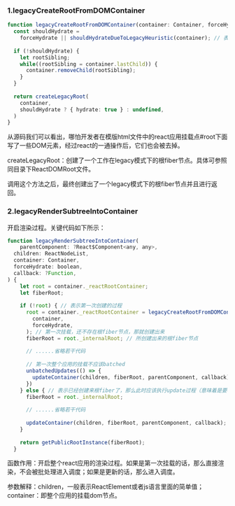 ### 1.legacyCreateRootFromDOMContainer

```typescript
function legacyCreateRootFromDOMContainer(container: Container, forceHydrate: boolean) {
  const shouldHydrate =
    forceHydrate || shouldHydrateDueToLegacyHeuristic(container); // 表示是否服务端渲染
  
  if (!shouldHydrate) {
    let rootSibling;
    while((rootSibling = container.lastChild)) {
      container.removeChild(rootSibling);
    }
  }
  
  return createLegacyRoot(
  	container,
    shouldHydrate ? { hydrate: true } : undefined,
  )
}
```

从源码我们可以看出，哪怕开发者在模版html文件中的react应用挂载点#root下面写了一些DOM元素，经过react的一通操作后，它们也会被去掉。

createLegacyRoot：创建了一个工作在legacy模式下的根fiber节点。具体可参照同目录下ReactDOMRoot文件。

调用这个方法之后，最终创建出了一个legacy模式下的根fiber节点并且进行返回。

### 2.legacyRenderSubtreeIntoContainer

开启渲染过程。关键代码如下所示：

```javascript
function legacyRenderSubtreeIntoContainer(
	parentComponent: ?React$Component<any, any>,
  children: ReactNodeList,
  container: Container,
  forceHydrate: boolean,
  callback: ?Function,
) {
    let root = container._reactRootContainer;
    let fiberRoot;
    
    if (!root) { // 表示第一次创建的过程
      root = container._reactRootContainer = legacyCreateRootFromDOMContainer(
      	container,
        forceHydrate,
      ); // 第一次挂载，还不存在根fiber节点，那就创建出来
      fiberRoot = root._internalRoot; // 所创建出来的根fiber节点
      
      // ......省略若干代码
      
      // 第一次整个应用的挂载不应该batched
      unbatchedUpdates(() => {
        updateContainer(children, fiberRoot, parentComponent, callback);
      })
    } else { // 表示已经创建来根fiber了，那么此时应该执行update过程（意味着是要被调度的）
      fiberRoot = root._internalRoot;
      
      // ......省略若干代码
      
      updateContainer(children, fiberRoot, parentComponent, callback);
    }
    
    return getPublicRootInstance(fiberRoot);
  }
```

函数作用：开启整个react应用的渲染过程。如果是第一次挂载的话，那么直接渲染，不会被批处理进入调度；如果是更新的话，那么进入调度。

参数解释：children，一般表示ReactElement或者js语言里面的简单值；container：即整个应用的挂载dom节点。